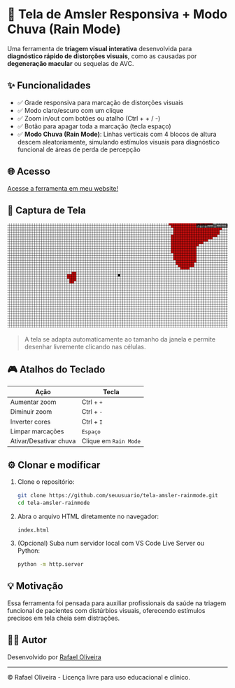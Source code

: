 # 🧠 Tela de Amsler Responsiva + Modo Chuva (Rain Mode)

Uma ferramenta de **triagem visual interativa** desenvolvida para **diagnóstico rápido de distorções visuais**, como as causadas por **degeneração macular** ou sequelas de AVC.

## ✨ Funcionalidades

- ✅ Grade responsiva para marcação de distorções visuais
- ✅ Modo claro/escuro com um clique
- ✅ Zoom in/out com botões ou atalho (Ctrl + + / -)
- ✅ Botão para apagar toda a marcação (tecla espaço)
- ✅ **Modo Chuva (Rain Mode)**: Linhas verticais com 4 blocos de altura descem aleatoriamente, simulando estímulos visuais para diagnóstico funcional de áreas de perda de percepção

## 🌐 Acesso

[Acesse a ferramenta em meu website!](https://rafaeloliveiradesign.com/tela-amsler/)

## 📸 Captura de Tela

![Tela de Amsler com Modo Chuva](./screenshot.png)

> A tela se adapta automaticamente ao tamanho da janela e permite desenhar livremente clicando nas células.

## 🎮 Atalhos do Teclado

| Ação                    | Tecla                     |
|-------------------------|---------------------------|
| Aumentar zoom           | Ctrl + `+`                |
| Diminuir zoom           | Ctrl + `-`                |
| Inverter cores          | Ctrl + `I`                |
| Limpar marcações        | `Espaço`                  |
| Ativar/Desativar chuva  | Clique em `Rain Mode`     |

## ⚙️ Clonar e modificar

1. Clone o repositório:
   ```bash
   git clone https://github.com/seuusuario/tela-amsler-rainmode.git
   cd tela-amsler-rainmode
   ```

2. Abra o arquivo HTML diretamente no navegador:
   ```
   index.html
   ```

3. (Opcional) Suba num servidor local com VS Code Live Server ou Python:
   ```bash
   python -m http.server
   ```

## 💡 Motivação

Essa ferramenta foi pensada para auxiliar profissionais da saúde na triagem funcional de pacientes com distúrbios visuais, oferecendo estímulos precisos em tela cheia sem distrações.

## 🧑‍💻 Autor

Desenvolvido por [Rafael Oliveira](https://rafaeloliveiradesign.com)

---

© Rafael Oliveira - Licença livre para uso educacional e clínico.  
